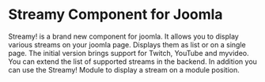# Streamy Component for Joomla

Streamy! is a brand new component for joomla. It allows you to display various streams on your joomla page. Displays them as list or on a single page. The initial version brings support for Twitch, YouTube and myvideo. You can extend the list of supported streams in the backend. In addition you can use the Streamy! Module to display a stream on a module position.
